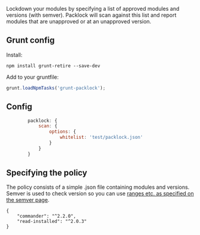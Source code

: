 Lockdown your modules by specifying a list of approved modules and versions (with semver). Packlock will scan against this list and report modules that are unapproved or at an unapproved version.

Grunt config
------------
Install:

```shell
npm install grunt-retire --save-dev
``` 

Add to your gruntfile:
	
```js
grunt.loadNpmTasks('grunt-packlock');
``` 

Config
------

```js
		packlock: {
			scan: {
				options: {
					whitelist: 'test/packlock.json'
				}
			}
		}
```


Specifying the policy
---------------------
The policy consists of a simple .json file containing modules and versions. Semver is used to check version so you can use [ranges etc. as specified on the semver page](https://www.npmjs.org/doc/misc/semver.html).

    {
        "commander": "^2.2.0",
        "read-installed": "^2.0.3"
    }